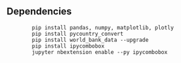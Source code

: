 ## Dependencies

            pip install pandas, numpy, matplotlib, plotly
            pip install pycountry_convert
            pip install world_bank_data --upgrade
            pip install ipycombobox
            jupyter nbextension enable --py ipycombobox
